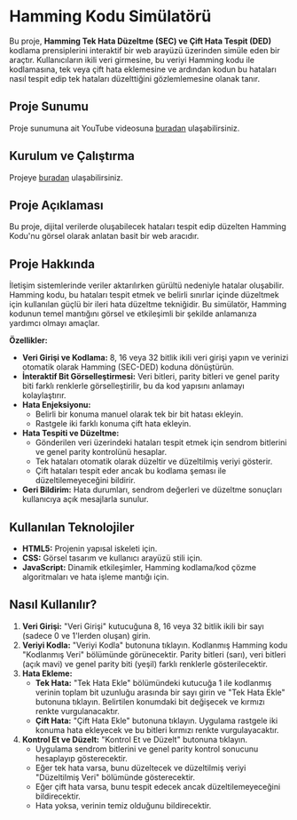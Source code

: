 # Hamming Kodu Simülatörü

Bu proje, **Hamming Tek Hata Düzeltme (SEC) ve Çift Hata Tespit (DED)** kodlama prensiplerini interaktif bir web arayüzü üzerinden simüle eden bir araçtır. Kullanıcıların ikili veri girmesine, bu veriyi Hamming kodu ile kodlamasına, tek veya çift hata eklemesine ve ardından kodun bu hataları nasıl tespit edip tek hataları düzelttiğini gözlemlemesine olanak tanır.

## Proje Sunumu
Proje sunumuna ait YouTube videosuna [buradan](https://www.youtube.com/watch?v=DDAdMSyhcKc) ulaşabilirsiniz.

## Kurulum ve Çalıştırma

Projeye [buradan](https://mlkyzgt.github.io/Hamming_Code_Simulator/) ulaşabilirsiniz.

## Proje Açıklaması

Bu proje, dijital verilerde oluşabilecek hataları tespit edip düzelten Hamming Kodu'nu görsel olarak anlatan basit bir web aracıdır.

## Proje Hakkında

İletişim sistemlerinde veriler aktarılırken gürültü nedeniyle hatalar oluşabilir. Hamming kodu, bu hataları tespit etmek ve belirli sınırlar içinde düzeltmek için kullanılan güçlü bir ileri hata düzeltme tekniğidir. Bu simülatör, Hamming kodunun temel mantığını görsel ve etkileşimli bir şekilde anlamanıza yardımcı olmayı amaçlar.

**Özellikler:**

* **Veri Girişi ve Kodlama:** 8, 16 veya 32 bitlik ikili veri girişi yapın ve verinizi otomatik olarak Hamming (SEC-DED) koduna dönüştürün.
* **İnteraktif Bit Görselleştirmesi:** Veri bitleri, parity bitleri ve genel parity biti farklı renklerle görselleştirilir, bu da kod yapısını anlamayı kolaylaştırır.
* **Hata Enjeksiyonu:**
    * Belirli bir konuma manuel olarak tek bir bit hatası ekleyin.
    * Rastgele iki farklı konuma çift hata ekleyin.
* **Hata Tespiti ve Düzeltme:**
    * Gönderilen veri üzerindeki hataları tespit etmek için sendrom bitlerini ve genel parity kontrolünü hesaplar.
    * Tek hataları otomatik olarak düzeltir ve düzeltilmiş veriyi gösterir.
    * Çift hataları tespit eder ancak bu kodlama şeması ile düzeltilemeyeceğini bildirir.
* **Geri Bildirim:** Hata durumları, sendrom değerleri ve düzeltme sonuçları kullanıcıya açık mesajlarla sunulur.

## Kullanılan Teknolojiler

* **HTML5:** Projenin yapısal iskeleti için.
* **CSS:** Görsel tasarım ve kullanıcı arayüzü stili için.
* **JavaScript:** Dinamik etkileşimler, Hamming kodlama/kod çözme algoritmaları ve hata işleme mantığı için.

## Nasıl Kullanılır?

1.  **Veri Girişi:** "Veri Girişi" kutucuğuna 8, 16 veya 32 bitlik ikili bir sayı (sadece 0 ve 1'lerden oluşan) girin.
2.  **Veriyi Kodla:** "Veriyi Kodla" butonuna tıklayın. Kodlanmış Hamming kodu "Kodlanmış Veri" bölümünde görünecektir. Parity bitleri (sarı), veri bitleri (açık mavi) ve genel parity biti (yeşil) farklı renklerle gösterilecektir.
3.  **Hata Ekleme:**
    * **Tek Hata:** "Tek Hata Ekle" bölümündeki kutucuğa 1 ile kodlanmış verinin toplam bit uzunluğu arasında bir sayı girin ve "Tek Hata Ekle" butonuna tıklayın. Belirtilen konumdaki bit değişecek ve kırmızı renkte vurgulanacaktır.
    * **Çift Hata:** "Çift Hata Ekle" butonuna tıklayın. Uygulama rastgele iki konuma hata ekleyecek ve bu bitleri kırmızı renkte vurgulayacaktır.
4.  **Kontrol Et ve Düzelt:** "Kontrol Et ve Düzelt" butonuna tıklayın.
    * Uygulama sendrom bitlerini ve genel parity kontrol sonucunu hesaplayıp gösterecektir.
    * Eğer tek hata varsa, bunu düzeltecek ve düzeltilmiş veriyi "Düzeltilmiş Veri" bölümünde gösterecektir.
    * Eğer çift hata varsa, bunu tespit edecek ancak düzeltilemeyeceğini bildirecektir.
    * Hata yoksa, verinin temiz olduğunu bildirecektir.

